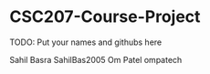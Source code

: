 # CSC207-Course-Project
TODO: Put your names and githubs here

Sahil Basra SahilBas2005
Om Patel ompatech
